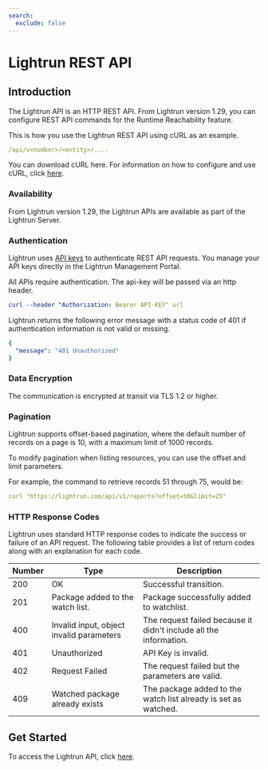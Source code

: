 ```yaml
---
search:
  exclude: false
---
```


# Lightrun REST API

## Introduction 

The Lightrun API is an HTTP REST API. From Lightrun version 1.29, you can configure REST API commands for the Runtime Reachability feature.

This is how you use the Lightrun REST API using cURL as an example.

```yaml
/api/v<number>/<entity>/....
```

You can download cURL here. For information on how to configure and use cURL, click [here](https://curl.se/docs/manpage.html). 

### Availability

From Lightrun version 1.29, the Lightrun APIs are available as part of the Lightrun Server.

### Authentication

Lightrun uses [API keys](/api-keys/) to authenticate REST API requests. You manage your API keys directly in the Lightrun Management Portal.

All APIs require authentication. The api-key will be passed via an http header.


```yaml
curl --header "Authorization: Bearer API-KEY" url
```

Lightrun returns the following error message with a status code of 401 if authentication information is not valid or missing.

```yaml
{
  "message": "401 Unauthorized"
}
```

### Data Encryption

The communication is encrypted at transit via TLS 1.2 or higher.

### Pagination

Lightrun supports offset-based pagination, where the default number of records on a page is 10, with a maximum limit of 1000 records.

To modify pagination when listing resources, you can use the offset and limit parameters.

For example, the command to retrieve records 51 through 75, would be:

```yaml
curl "https://lightrun.com/api/v1/reports?offset=50&limit=25"
```

### HTTP Response Codes

Lightrun uses standard HTTP response codes to indicate the success or failure of an API request.
The following table provides a list of return codes along with an explanation for each code.

| Number | Type           | Description                                                     |
|--------|----------------|-----------------------------------------------------------------|
| 200    | OK             | Successful transition.                                           |
| 201    | Package added to the watch list. | Package successfully added to watchlist. |
| 400    | Invalid input, object invalid parameters | The request failed because it didn't include all the information. |
| 401    | Unauthorized   | API Key is invalid.                                             |
| 402    | Request Failed| The request failed but the parameters are valid.               |
| 409 | Watched package already exists | The package added to the watch list already is set as watched.|


## Get Started

To access the Lightrun API, click [here](/public_api/api-reference/).

